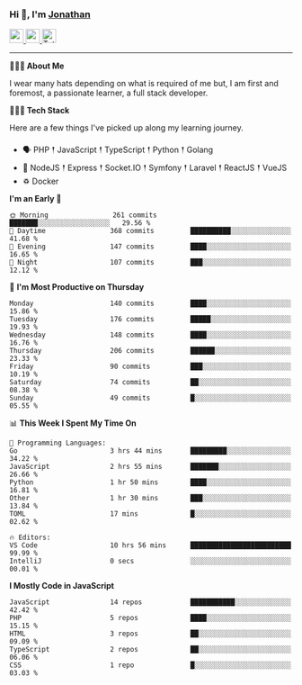 ### Hi 👋, I'm [Jonathan](https://jonathan-d.ch) 

<p>
  <a href="https://www.linkedin.com/in/jdebetaz">
    <img src="https://img.shields.io/badge/linkedin-%230077B5.svg?&style=for-the-badge&logo=linkedin&logoColor=white" height=25>
  </a>
  <a href="https://www.instagram.com/jdebetaz/">
    <img src="https://img.shields.io/badge/instagram-%23E4405F.svg?&style=for-the-badge&logo=instagram&logoColor=white" height=25>
  </a>
  <a href="https://wakatime.com/@5c95ead1-71ee-4ecc-9a32-6c2b293dd432">
    <img src="https://wakatime.com/badge/user/5c95ead1-71ee-4ecc-9a32-6c2b293dd432.svg?style=for-the-badge" height=25 alt="Total time coded since Aug 23 2019" />
  </a>
</p>

-------

**🙋🏻‍♂️ About Me** 

<p>I wear many hats depending on what is required of me but, I am first and foremost, a passionate learner, a full stack developer.</p>

**👨🏻‍💻 Tech Stack** 

<p>Here are a few things I've picked up along my learning journey.</p>

- 🗣 PHP 𒑰 JavaScript 𒑰 TypeScript 𒑰 Python 𒑰 Golang
- 🎒 NodeJS 𒑰 Express 𒑰 Socket.IO 𒑰 Symfony 𒑰 Laravel 𒑰 ReactJS 𒑰 VueJS
- ♽ Docker

<!--START_SECTION:waka-->
**I'm an Early 🐤** 

```text
🌞 Morning                261 commits         ███████░░░░░░░░░░░░░░░░░░   29.56 % 
🌆 Daytime                368 commits         ██████████░░░░░░░░░░░░░░░   41.68 % 
🌃 Evening                147 commits         ████░░░░░░░░░░░░░░░░░░░░░   16.65 % 
🌙 Night                  107 commits         ███░░░░░░░░░░░░░░░░░░░░░░   12.12 % 
```
📅 **I'm Most Productive on Thursday** 

```text
Monday                   140 commits         ████░░░░░░░░░░░░░░░░░░░░░   15.86 % 
Tuesday                  176 commits         █████░░░░░░░░░░░░░░░░░░░░   19.93 % 
Wednesday                148 commits         ████░░░░░░░░░░░░░░░░░░░░░   16.76 % 
Thursday                 206 commits         ██████░░░░░░░░░░░░░░░░░░░   23.33 % 
Friday                   90 commits          ███░░░░░░░░░░░░░░░░░░░░░░   10.19 % 
Saturday                 74 commits          ██░░░░░░░░░░░░░░░░░░░░░░░   08.38 % 
Sunday                   49 commits          █░░░░░░░░░░░░░░░░░░░░░░░░   05.55 % 
```


📊 **This Week I Spent My Time On** 

```text
💬 Programming Languages: 
Go                       3 hrs 44 mins       █████████░░░░░░░░░░░░░░░░   34.22 % 
JavaScript               2 hrs 55 mins       ███████░░░░░░░░░░░░░░░░░░   26.66 % 
Python                   1 hr 50 mins        ████░░░░░░░░░░░░░░░░░░░░░   16.81 % 
Other                    1 hr 30 mins        ███░░░░░░░░░░░░░░░░░░░░░░   13.84 % 
TOML                     17 mins             █░░░░░░░░░░░░░░░░░░░░░░░░   02.62 % 

🔥 Editors: 
VS Code                  10 hrs 56 mins      █████████████████████████   99.99 % 
IntelliJ                 0 secs              ░░░░░░░░░░░░░░░░░░░░░░░░░   00.01 % 
```

**I Mostly Code in JavaScript** 

```text
JavaScript               14 repos            ███████████░░░░░░░░░░░░░░   42.42 % 
PHP                      5 repos             ████░░░░░░░░░░░░░░░░░░░░░   15.15 % 
HTML                     3 repos             ██░░░░░░░░░░░░░░░░░░░░░░░   09.09 % 
TypeScript               2 repos             ██░░░░░░░░░░░░░░░░░░░░░░░   06.06 % 
CSS                      1 repo              █░░░░░░░░░░░░░░░░░░░░░░░░   03.03 % 
```




<!--END_SECTION:waka-->
